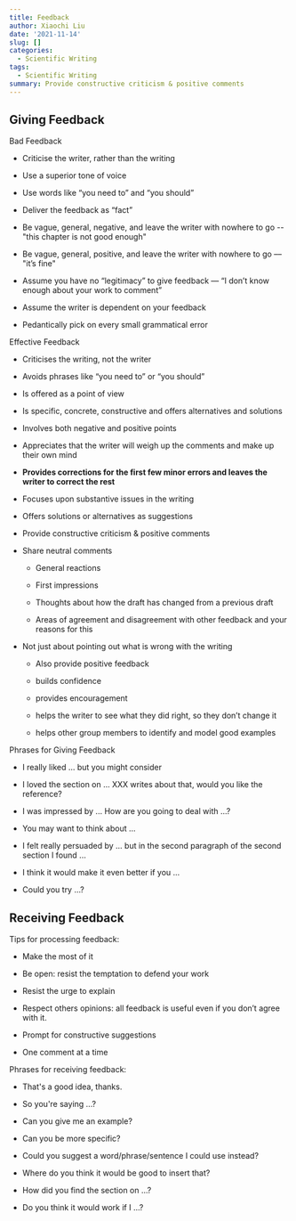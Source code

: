 ```yaml
---
title: Feedback
author: Xiaochi Liu
date: '2021-11-14'
slug: []
categories:
  - Scientific Writing
tags:
  - Scientific Writing
summary: Provide constructive criticism & positive comments
---
```



## Giving Feedback

Bad Feedback
* Criticise the writer, rather than the writing

* Use a superior tone of voice

* Use words like “you need to” and “you should”

* Deliver the feedback as “fact”

* Be vague, general, negative, and leave the writer with nowhere to go -- "this chapter is not good enough"

* Be vague, general, positive, and leave the writer with nowhere to go –– "it’s fine"

* Assume you have no “legitimacy” to give feedback –– “I don’t know enough about your work to comment”

* Assume the writer is dependent on your feedback

* Pedantically pick on every small grammatical error


Effective Feedback
* Criticises the writing, not the writer

* Avoids phrases like “you need to” or “you should”

* Is offered as a point of view

* Is specific, concrete, constructive and offers alternatives and solutions

* Involves both negative and positive points

* Appreciates that the writer will weigh up the comments and make up their own mind

* **Provides corrections for the first few minor errors and leaves the writer to correct the rest**

* Focuses upon substantive issues in the writing

* Offers solutions or alternatives as suggestions

* Provide constructive criticism & positive comments

* Share neutral comments
    - General reactions
    
    - First impressions
    
    - Thoughts about how the draft has changed from a previous draft

    - Areas of agreement and disagreement with other feedback and your reasons for this

* Not just about pointing out what is wrong with the writing
    - Also provide positive feedback
    
    - builds confidence

    - provides encouragement

    - helps the writer to see what they did right, so they don’t change it

    - helps other group members to identify and model good examples



Phrases for Giving Feedback
* I really liked ... but you might consider

* I loved the section on ... XXX writes about that, would you like the reference?

* I was impressed by ... How are you going to deal with ...?

* You may want to think about ...

* I felt really persuaded by ... but in the second paragraph of the second section I found ...

* I think it would make it even better if you ...

* Could you try ...?


## Receiving Feedback

Tips for processing feedback:
* Make the most of it

* Be open: resist the temptation to defend your work

* Resist the urge to explain

* Respect others opinions: all feedback is useful even if you don’t agree with it.

* Prompt for constructive suggestions

* One comment at a time


Phrases for receiving feedback:
* That's a good idea, thanks.

* So you're saying ...?

* Can you give me an example?

* Can you be more specific?

* Could you suggest a word/phrase/sentence I could use instead?

* Where do you think it would be good to insert that?

* How did you find the section on ...?

* Do you think it would work if I ...?
